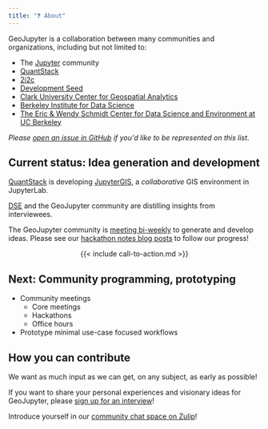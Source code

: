 ```yaml
---
title: "❓ About"
---
```


GeoJupyter is a collaboration between many communities and organizations, including but
not limited to:

* The [Jupyter](https://jupyter.org/) community
* [QuantStack](https://quantstack.net/)
* [2i2c](https://2i2c.org/)
* [Development Seed](https://developmentseed.org/)
* [Clark University Center for Geospatial Analytics](https://www.clarku.edu/centers/geospatial-analytics/)
* [Berkeley Institute for Data Science](https://bids.berkeley.edu/)
* [The Eric & Wendy Schmidt Center for Data Science and Environment at UC Berkeley](https://dse.berkeley.edu/)

_Please [open an issue in GitHub](https://github.com/geojupyter/geojupyter.org/issues/new) if you'd like to be represented on this list_.


## Current status: Idea generation and development

[QuantStack](https://quantstack.net/) is developing
[JupyterGIS](https://github.com/geojupyter/jupytergis), a *collaborative* GIS
environment in JupyterLab.

[DSE](https://dse.berkeley.edu/) and the GeoJupyter community are distilling insights from interviewees.

The GeoJupyter community is [meeting bi-weekly](/blog/20250129-announcing-geojupyter-hackathons) to generate and develop ideas.
Please see our [hackathon notes blog posts](/blog/#category=Hackathons) to follow our progress!

<center>
{{< include call-to-action.md >}}
</center>


## Next: Community programming, prototyping

* Community meetings
  * Core meetings
  * Hackathons
  * Office hours
* Prototype minimal use-case focused workflows


## How you can contribute

We want as much input as we can get, on any subject, as early as possible!

If you want to share your personal experiences and visionary ideas for GeoJupyter,
please [sign up for an interview](/interviews/sign-up.md)!

Introduce yourself in our
[community chat space on Zulip](https://jupyter.zulipchat.com/#narrow/channel/471314-geojupyter/topic/Welcome)!

